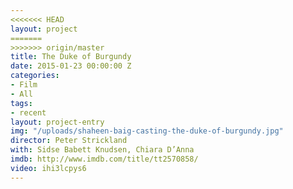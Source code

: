 ```yaml
---
<<<<<<< HEAD
layout: project
=======
>>>>>>> origin/master
title: The Duke of Burgundy
date: 2015-01-23 00:00:00 Z
categories:
- Film
- All
tags:
- recent
layout: project-entry
img: "/uploads/shaheen-baig-casting-the-duke-of-burgundy.jpg"
director: Peter Strickland
with: Sidse Babett Knudsen, Chiara D’Anna
imdb: http://www.imdb.com/title/tt2570858/
video: ihi3lcpys6
---
```


